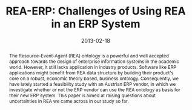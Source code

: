 ---
abstract: The Resource-Event-Agent (REA) ontology is a powerful and well accepted
  approach towards the design of enterprise information systems in the academic world.
  However, it still lacks application in industry products. Software like ERP applications
  might benefit from REA data structure by building their product's core on a robust,
  economic theory based, business ontology. Consequently, we have lately started a
  feasibility study with an Austrian ERP vendor, in which we investigate whether or
  not the ERP vendor can use the REA ontology as basis for their new ERP system. This
  paper is aimed at raising questions about uncertainties in REA we came across in
  our study so far.
authors:
- Dieter Mayrhofer
- Christian Huemer
- Peter Regatschnig
date: '2013-02-18'
featured: false
links:
- name: Publik
  url: https://publik.tuwien.ac.at/showentry.php?ID=217080&lang=2
publication: 'Vortrag: 7th International Workshop on Value Modeling and Business Ontology
  (VMBO 2013), Delft, Netherlands; 18.02.2013 - 19.02.2013; in: "Proceedings of the
  7th International Workshop on Value Modeling and Business Ontology (VMBO 2013)",
  (2013), 4 S'
publication_types:
- '1'
publishDate: '2013-02-18'
title: 'REA-ERP: Challenges of Using REA in an ERP System'
url_pdf: http://publik.tuwien.ac.at/files/PubDat_217080.pdf
---